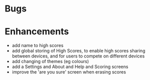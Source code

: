 # Bugs

# Enhancements

- add name to high scores
- add global storing of High Scores, to enable high scores sharing between devices, and for users to compete on different devices
- add changing of themes (eg colours)
- add a Settings and About and Help and Scoring screens
- improve the 'are you sure' screen when erasing scores

